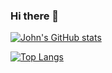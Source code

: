 ### Hi there 👋

<!--
**GopherEverett/gophereverett** is a ✨ _special_ ✨ repository because its `README.md` (this file) appears on your GitHub profile.

Here are some ideas to get you started:

- 🔭 I’m currently working on ...
- 🌱 I’m currently learning ...
- 👯 I’m looking to collaborate on ...
- 🤔 I’m looking for help with ...
- 💬 Ask me about ...
- 📫 How to reach me: ...
- 😄 Pronouns: ...
- ⚡ Fun fact: ...
-->
[![John's GitHub stats](https://github-readme-stats.vercel.app/api?username=gophereverett&count_private=true&show_icons=true&theme=cobalt)](https://github.com/gophereverett/github-readme-stats)

[![Top Langs](https://github-readme-stats.vercel.app/api/top-langs/?username=gophereverett&langs_count=8&theme=cobalt)](https://github.com/gophereverett/github-readme-stats)